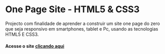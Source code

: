 # One Page Site - HTML5 & CSS3
Projecto com finalidade de aprender a construir um site one page do zero  que seja responsivo em smartphones, tablet e Pc, usando as tecnologias HTML5 E CSS3.
#### Acesse o site [clicando aqui](https://franciscojunior12.github.io/One-Page-Site-HTML5---CSS3/)

